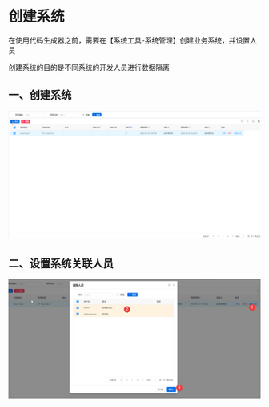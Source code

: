 # 创建系统

在使用代码生成器之前，需要在【系统工具-系统管理】创建业务系统，并设置人员

创建系统的目的是不同系统的开发人员进行数据隔离

## 一、创建系统

![image-20250113200510475](images\image-20250113200510475.png)

## 二、设置系统关联人员

![image-20250113200619476](images\image-20250113200619476.png)
